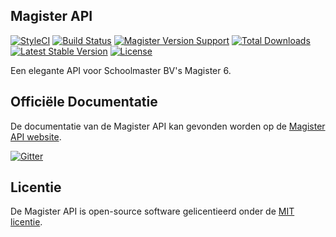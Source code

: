## Magister API
[![StyleCI](https://styleci.io/repos/29094110/shield?style=flat)](https://styleci.io/repos/29094110)
[![Build Status](https://scrutinizer-ci.com/g/Stanvk/Magister/badges/build.png?b=master)](https://scrutinizer-ci.com/g/Stanvk/Magister/build-status/master)
[![Magister Version Support](https://img.shields.io/badge/Magister-6.1.7-brightgreen.svg)](https://packagist.org/packages/stanvk/magister)
[![Total Downloads](https://poser.pugx.org/stanvk/magister/downloads)](https://packagist.org/packages/stanvk/magister)
[![Latest Stable Version](https://poser.pugx.org/stanvk/magister/v/stable.svg)](https://packagist.org/packages/stanvk/magister)
[![License](https://poser.pugx.org/stanvk/magister/license.svg)](https://packagist.org/packages/stanvk/magister)

Een elegante API voor Schoolmaster BV's Magister 6.

## Officiële Documentatie

De documentatie van de Magister API kan gevonden worden op de [Magister API website](http://www.magister-api.nl).

[![Gitter](https://badges.gitter.im/Join%20Chat.svg)](https://gitter.im/Stanvk/Magister?utm_source=badge&utm_medium=badge&utm_campaign=pr-badge)

## Licentie

De Magister API is open-source software gelicentieerd onder de [MIT licentie](http://opensource.org/licenses/MIT).
